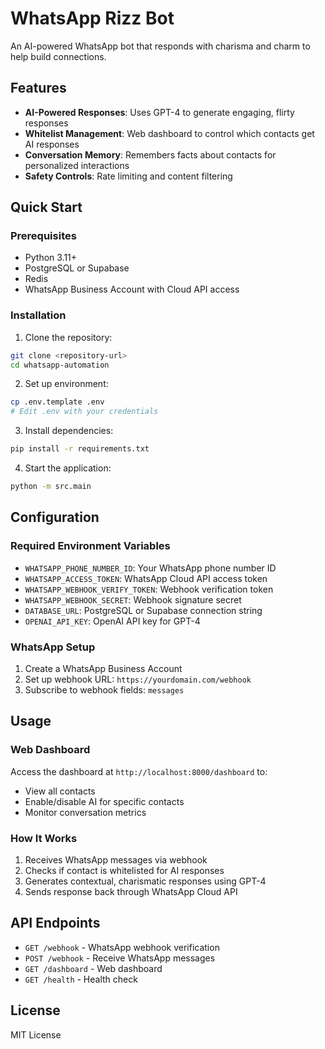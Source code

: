 # WhatsApp Rizz Bot

An AI-powered WhatsApp bot that responds with charisma and charm to help build connections.

## Features

- **AI-Powered Responses**: Uses GPT-4 to generate engaging, flirty responses
- **Whitelist Management**: Web dashboard to control which contacts get AI responses
- **Conversation Memory**: Remembers facts about contacts for personalized interactions
- **Safety Controls**: Rate limiting and content filtering

## Quick Start

### Prerequisites

- Python 3.11+
- PostgreSQL or Supabase
- Redis
- WhatsApp Business Account with Cloud API access

### Installation

1. Clone the repository:
```bash
git clone <repository-url>
cd whatsapp-automation
```

2. Set up environment:
```bash
cp .env.template .env
# Edit .env with your credentials
```

3. Install dependencies:
```bash
pip install -r requirements.txt
```

4. Start the application:
```bash
python -m src.main
```

## Configuration

### Required Environment Variables

- `WHATSAPP_PHONE_NUMBER_ID`: Your WhatsApp phone number ID
- `WHATSAPP_ACCESS_TOKEN`: WhatsApp Cloud API access token
- `WHATSAPP_WEBHOOK_VERIFY_TOKEN`: Webhook verification token
- `WHATSAPP_WEBHOOK_SECRET`: Webhook signature secret
- `DATABASE_URL`: PostgreSQL or Supabase connection string
- `OPENAI_API_KEY`: OpenAI API key for GPT-4

### WhatsApp Setup

1. Create a WhatsApp Business Account
2. Set up webhook URL: `https://yourdomain.com/webhook`
3. Subscribe to webhook fields: `messages`

## Usage

### Web Dashboard

Access the dashboard at `http://localhost:8000/dashboard` to:
- View all contacts
- Enable/disable AI for specific contacts
- Monitor conversation metrics

### How It Works

1. Receives WhatsApp messages via webhook
2. Checks if contact is whitelisted for AI responses
3. Generates contextual, charismatic responses using GPT-4
4. Sends response back through WhatsApp Cloud API

## API Endpoints

- `GET /webhook` - WhatsApp webhook verification
- `POST /webhook` - Receive WhatsApp messages
- `GET /dashboard` - Web dashboard
- `GET /health` - Health check

## License

MIT License